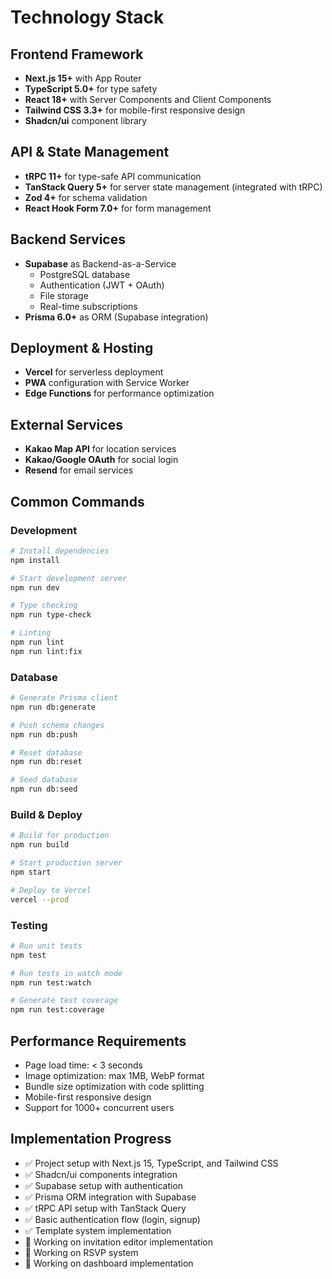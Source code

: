 # Technology Stack

## Frontend Framework

- **Next.js 15+** with App Router
- **TypeScript 5.0+** for type safety
- **React 18+** with Server Components and Client Components
- **Tailwind CSS 3.3+** for mobile-first responsive design
- **Shadcn/ui** component library

## API & State Management

- **tRPC 11+** for type-safe API communication
- **TanStack Query 5+** for server state management (integrated with tRPC)
- **Zod 4+** for schema validation
- **React Hook Form 7.0+** for form management

## Backend Services

- **Supabase** as Backend-as-a-Service
  - PostgreSQL database
  - Authentication (JWT + OAuth)
  - File storage
  - Real-time subscriptions
- **Prisma 6.0+** as ORM (Supabase integration)

## Deployment & Hosting

- **Vercel** for serverless deployment
- **PWA** configuration with Service Worker
- **Edge Functions** for performance optimization

## External Services

- **Kakao Map API** for location services
- **Kakao/Google OAuth** for social login
- **Resend** for email services

## Common Commands

### Development

```bash
# Install dependencies
npm install

# Start development server
npm run dev

# Type checking
npm run type-check

# Linting
npm run lint
npm run lint:fix
```

### Database

```bash
# Generate Prisma client
npm run db:generate

# Push schema changes
npm run db:push

# Reset database
npm run db:reset

# Seed database
npm run db:seed
```

### Build & Deploy

```bash
# Build for production
npm run build

# Start production server
npm start

# Deploy to Vercel
vercel --prod
```

### Testing

```bash
# Run unit tests
npm test

# Run tests in watch mode
npm run test:watch

# Generate test coverage
npm run test:coverage
```

## Performance Requirements

- Page load time: < 3 seconds
- Image optimization: max 1MB, WebP format
- Bundle size optimization with code splitting
- Mobile-first responsive design
- Support for 1000+ concurrent users

## Implementation Progress

- ✅ Project setup with Next.js 15, TypeScript, and Tailwind CSS
- ✅ Shadcn/ui components integration
- ✅ Supabase setup with authentication
- ✅ Prisma ORM integration with Supabase
- ✅ tRPC API setup with TanStack Query
- ✅ Basic authentication flow (login, signup)
- ✅ Template system implementation
- 🔄 Working on invitation editor implementation
- 🔄 Working on RSVP system
- 🔄 Working on dashboard implementation
